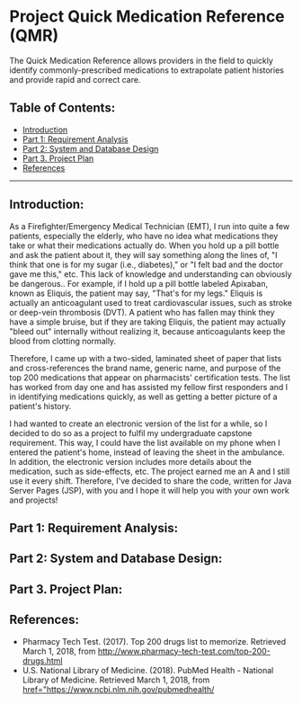 # Project Quick Medication Reference (QMR)
The Quick Medication Reference allows providers in the field to quickly identify commonly-prescribed medications to extrapolate patient histories and provide rapid and correct care.
<h2>Table of Contents:</h2>
<ul>
<li><a href="#p0">Introduction</a></li>
<li><a href="#p1">Part 1: Requirement Analysis</a></li>
<li><a href="#p2">Part 2: System and Database Design</a></li>
<li><a href="#p3">Part 3. Project Plan</a></li>
<li><a href="#pR">References</a></li>
</ul>
<hr>
<h2 id="p0">Introduction:</h2>
<p>
As a Firefighter/Emergency Medical Technician (EMT), I run into quite a few patients, especially the elderly, who have no idea what medications they take or what their medications actually do. When you hold up a pill bottle and ask the patient about it, they  will say something along the lines of, "I think that one is for my sugar (i.e., diabetes)," or "I felt bad and the doctor gave me this," etc. This lack of knowledge and understanding can obviously be dangerous.. For example, if I hold up a pill bottle labeled Apixaban, known as Eliquis, the patient may say, "That's for my legs." Eliquis is actually an anticoagulant used to treat cardiovascular issues, such as stroke or deep-vein thrombosis (DVT). A patient who has fallen may think they have a simple bruise, but if they are taking Eliquis, the patient may actually "bleed out" internally without realizing it, because anticoagulants keep the blood from clotting normally.
</p><p>
Therefore, I came up with a two-sided, laminated sheet of paper that lists and cross-references the brand name, generic name, and purpose of the top 200 medications that appear on pharmacists' certification tests. The list has worked from day one and has assisted my fellow first responders and I in identifying medications quickly, as well as getting a better picture of a patient's history.
</p><p>
I had wanted to create an electronic version of the list for a while, so I decided to do so as a project to fulfil my undergraduate capstone requirement. This way, I could have the list available on my phone when I entered the patient's home, instead of leaving the sheet in the ambulance. In addition, the electronic version includes more details about the medication, such as side-effects, etc. The project earned me an A and I still use it every shift. Therefore, I've decided to share the code, written for Java Server Pages (JSP), with you and I hope it will help you with your own work and projects!
</p>
<h2 id="p1">Part 1: Requirement Analysis:</h2>
<h2 id="p2">Part 2: System and Database Design:</h2>
<h2 id="p3">Part 3. Project Plan:</h2>
<h2 id="pR">References:</h2>
<ul>
<li>Pharmacy Tech Test. (2017). Top 200 drugs list to memorize. Retrieved March 1, 2018, from <a href="http://www.pharmacy-tech-test.com/top-200-drugs.html" title="Top 200 drugs list to memorize">http://www.pharmacy-tech-test.com/top-200-drugs.html</a></li>
<li>U.S. National Library of Medicine. (2018). PubMed Health - National Library of Medicine. Retrieved March 1, 2018, from <a href="https://www.ncbi.nlm.nih.gov/pubmedhealth/" title="PubMed Health - National Library of Medicine">href="https://www.ncbi.nlm.nih.gov/pubmedhealth/</a></li>
</ul>
